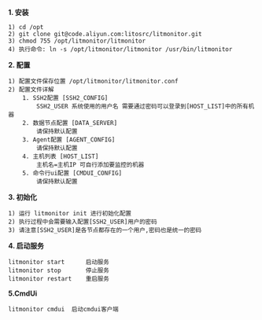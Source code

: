 **1. 安装**

    1) cd /opt
    2) git clone git@code.aliyun.com:litosrc/litmonitor.git
    3) chmod 755 /opt/litmonitor/litmonitor
    4) 执行命令: ln -s /opt/litmonitor/litmonitor /usr/bin/litmonitor

**2. 配置**

    1) 配置文件保存位置 /opt/litmonitor/litmonitor.conf
    2) 配置文件详解
        1. SSH2配置 [SSH2_CONFIG]
            SSH2_USER 系统使用的用户名 需要通过密码可以登录到[HOST_LIST]中的所有机器
        2. 数据节点配置 [DATA_SERVER]
            请保持默认配置
        3. Agent配置 [AGENT_CONFIG]
            请保持默认配置
        4. 主机列表 [HOST_LIST]
            主机名=主机IP 可自行添加要监控的机器
        5. 命令行ui配置 [CMDUI_CONFIG]
            请保持默认配置
**3. 初始化**

    1) 运行 litmonitor init 进行初始化配置
    2) 执行过程中会需要输入配置[SSH2_USER]用户的密码
    3) 请注意[SSH2_USER]是各节点都存在的一个用户,密码也是统一的密码
    
**4. 启动服务**

    litmonitor start      启动服务
    litmonitor stop       停止服务
    litmonitor restart    重启服务
    
**5.CmdUi**

    litmonitor cmdui  启动cmdui客户端
